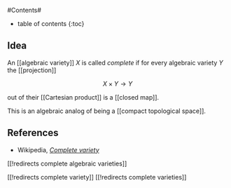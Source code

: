 
#Contents#
* table of contents
{:toc}

## Idea

An [[algebraic variety]] $X$ is called _complete_ if for every algebraic variety $Y$ the [[projection]]

$$
  X \times Y \longrightarrow Y
$$

out of their [[Cartesian product]] is a [[closed map]].

This is an algebraic analog of being a [[compact topological space]].


## References

* Wikipedia, _[Complete variety](http://en.wikipedia.org/wiki/Complete_variety)_



[[!redirects complete algebraic varieties]]

[[!redirects complete variety]]
[[!redirects complete varieties]]